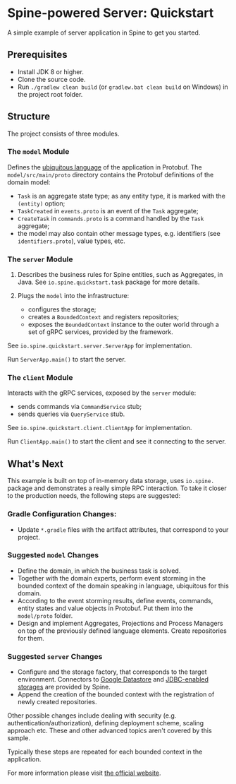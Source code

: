 # Spine-powered Server: Quickstart
A simple example of server application in Spine to get you started.

## Prerequisites

* Install JDK 8 or higher.
* Clone the source code.
* Run `./gradlew clean build` (or `gradlew.bat clean build` on Windows) in the project root folder.

## Structure

The project consists of three modules.

### The `model` Module

Defines the [ubiquitous language](https://martinfowler.com/bliki/UbiquitousLanguage.html) 
of the application in Protobuf.
The `model/src/main/proto` directory contains the Protobuf definitions of the domain model:
 * `Task` is an aggregate state type; as any entity type, it is marked with the `(entity)` option;
 * `TaskCreated` in `events.proto` is an event of the `Task` aggregate;
 * `CreateTask` in `commands.proto` is a command handled by the `Task` aggregate;
 * the model may also contain other message types, e.g. identifiers (see `identifiers.proto`), value
 types, etc.
 

### The `server` Module

1. Describes the business rules for Spine entities, such as Aggregates, in Java.
See `io.spine.quickstart.task` package for more details.

2. Plugs the `model` into the infrastructure: 
   * configures the storage;
   * creates a `BoundedContext` and registers repositories;
   * exposes the `BoundedContext` instance to the outer world through a set of gRPC services,
   provided by the framework.

See `io.spine.quickstart.server.ServerApp` for implementation. 

Run `ServerApp.main()` to start the server.

### The `client` Module

Interacts with the gRPC services, exposed by the `server` module: 
 * sends commands via `CommandService` stub;
 * sends queries via `QueryService` stub.

See `io.spine.quickstart.client.ClientApp` for implementation.

Run `ClientApp.main()` to start the client and see it connecting to the server.
 
## What's Next

This example is built on top of in-memory data storage, uses `io.spine.` package 
and demonstrates a really simple RPC interaction. To take it closer to the production needs,
the following steps are suggested:

### Gradle Configuration Changes:

 * Update `*.gradle` files with the artifact attributes, that correspond to your project.

### Suggested `model` Changes 

 * Define the domain, in which the business task is solved.
 * Together with the domain experts, perform event storming in the bounded context of the domain
 speaking in language, ubiquitous for this domain.
 * According to the event storming results, define events, commands, entity states and value
objects in Protobuf. Put them into the `model/proto` folder. 
 * Design and implement Aggregates, Projections and Process Managers on top of the previously
 defined language elements. Create repositories for them.

### Suggested `server` Changes 

 * Configure and the storage factory, that corresponds to the target environment. Connectors to
 [Google Datastore](https://github.com/SpineEventEngine/gcloud-java) and 
 [JDBC-enabled storages](https://github.com/SpineEventEngine/jdbc-storage) are provided by Spine.
 * Append the creation of the bounded context with the registration of newly created repositories.
 
Other possible changes include dealing with security (e.g. authentication/authorization), defining
deployment scheme, scaling approach etc. These and other advanced topics aren't covered by this
sample.

Typically these steps are repeated for each bounded context in the application.
 
For more information please visit [the official website](https://spine.io).
